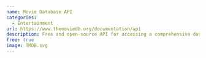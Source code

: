 ```yaml
---
name: Movie Database API
categories:
  - Entertainment
url: https://www.themoviedb.org/documentation/api
description: Free and open-source API for accessing a comprehensive database of movie and TV show information.
free: true
image: TMDB.svg
---
```

